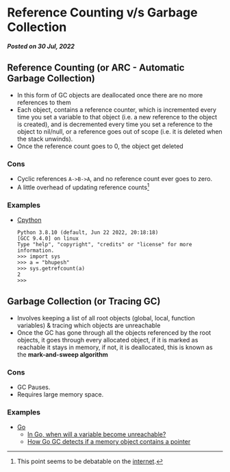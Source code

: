 # Reference Counting v/s Garbage Collection
**_Posted on 30 Jul, 2022_**

## Reference Counting (or ARC - Automatic Garbage Collection)

- In this form of GC objects are deallocated once there are no more references to them
- Each object, contains a reference counter, which is incremented every time you set a variable to that object (i.e. a new reference to the object is created), and is decremented every time you set a reference to the object to nil/null, or a reference goes out of scope (i.e. it is deleted when the stack unwinds).
- Once the reference count goes to 0, the object get deleted

### Cons
- Cyclic references `A->B->A`, and no reference count ever goes to zero.
- A little overhead of updating reference counts[^1]

### Examples

- [Cpython](https://devguide.python.org/internals/garbage-collector/index.html)

  ```
  Python 3.8.10 (default, Jun 22 2022, 20:18:18)
  [GCC 9.4.0] on linux
  Type "help", "copyright", "credits" or "license" for more information.
  >>> import sys
  >>> a = "bhupesh"
  >>> sys.getrefcount(a)
  2
  >>>
  ```


## Garbage Collection (or Tracing GC)

- Involves keeping a list of all root objects (global, local, function variables) & tracing which objects are unreachable
- Once the GC has gone through all the objects referenced by the root objects, it goes through every allocated object, if it is marked as reachable it stays in memory, if not, it is deallocated, this is known as the **mark-and-sweep algorithm**

### Cons
- GC Pauses.
- Requires large memory space.

### Examples

- [Go](https://go.dev/doc/gc-guide)
  - [In Go, when will a variable become unreachable?](https://stackoverflow.com/questions/37588639/in-go-when-will-a-variable-become-unreachable)
  - [How Go GC detects if a memory object contains a pointer](https://www.sobyte.net/post/2022-03/how-gc-detect-pointer-in-mem-obj/)

[^1]: This point seems to be debatable on the [internet](https://kevinlawler.com/refcount).
